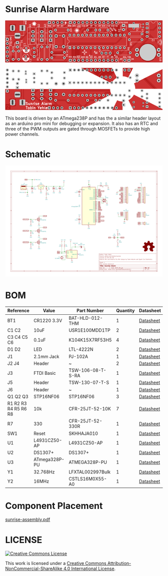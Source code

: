 # Sunrise Alarm Hardware

![board-render-f](svg/top.svg)

![board-render-b](svg/bottom.svg)

This board is driven by an ATmega238P and has the a similar header layout as an arduino pro mini for debugging or expansion. It also has an RTC and three of the PWM outputs are gated through MOSFETs to provide high power channels.


# Schematic
![schematic](sunrise-board.svg)


# BOM
| Reference            | Value         | Part Number       |   Quantity | Datasheet                                                                                                         | Link                                                                    |
|----------------------|---------------|-------------------|------------|-------------------------------------------------------------------------------------------------------------------|-------------------------------------------------------------------------|
| BT1                  | CR1220 3.3V   | BAT-HLD-012-THM   |          1 | [Datasheet](https://linxtechnologies.com/wp/wp-content/uploads/bat-hld-012-thm.pdf)                               | [mouser.com](https://www.mouser.com/ProductDetail/712-BAT-HLD-012-THM)  |
| C1 C2                | 10uF          | USR1E100MDD1TP    |          2 | [Datasheet](http://nichicon-us.com/english/products/pdfs/e-usa_usr.pdf)                                           | [mouser.com](https://www.mouser.com/ProductDetail/USR1E100MDD1TP)       |
| C3 C4 C5 C6          | 0.1uF         | K104K15X7RF53H5   |          4 | [Datasheet](https://www.vishay.com/docs/45171/kseries.pdf)                                                        | [mouser.com](https://www.mouser.com/ProductDetail/K104K15X7RF53H5)      |
| D1 D2                | LED           | LTL-4222N         |          2 | [Datasheet](https://optoelectronics.liteon.com/upload/download/DS-20-92-0241/4222N.pdf)                           | [mouser.com](https://www.mouser.com/ProductDetail/LTL-4222N)            |
| J1                   | 2.1mm Jack    | PJ-102A           |          1 | [Datasheet](https://www.cui.com/product/resource/pj-102a.pdf)                                                     | [mouser.com](https://www.mouser.com/ProductDetail/PJ-102A)              |
| J2 J4                | Header        | ~                 |          2 | [Datasheet](http://suddendocs.samtec.com/catalog_english/tsw_th.pdf)                                              | ~                                                                       |
| J3                   | FTDI Basic    | TSW-106-08-T-S-RA |          1 | [Datasheet](http://suddendocs.samtec.com/catalog_english/tsw_th.pdf)                                              | [mouser.com](https://www.mouser.com/ProductDetail/TSW-106-08-T-S-RA)    |
| J5                   | Header        | TSW-130-07-T-S    |          1 | [Datasheet](http://suddendocs.samtec.com/catalog_english/tsw_th.pdf)                                              | [mouser.com](https://www.mouser.com/ProductDetail/TSW-130-07-T-S)       |
| J6                   | Header        | ~                 |          1 | [Datasheet](http://suddendocs.samtec.com/catalog_english/tsw_th.pdf)                                              | ~                                                                       |
| Q1 Q2 Q3             | STP16NF06     | STP16NF06         |          3 | [Datasheet](https://www.st.com/resource/en/datasheet/cd00002501.pdf)                                              | [mouser.com](https://www.mouser.com/ProductDetail/STP16NF06)            |
| R1 R2 R3 R4 R5 R6 R8 | 10k           | CFR-25JT-52-10K   |          7 | [Datasheet](http://www.yageo.com/NewPortal/yageodocoutput?fileName=/pdf/throughhole/Yageo_LR_CFR_2013.pdf)        | [mouser.com](https://www.mouser.com/ProductDetail/CFR-25JT-52-10K)      |
| R7                   | 330           | CFR-25JT-52-330R  |          1 | [Datasheet](http://www.yageo.com/NewPortal/yageodocoutput?fileName=/pdf/throughhole/Yageo_LR_CFR_2013.pdf)        | [mouser.com](https://www.mouser.com/ProductDetail/CFR-25JT-52-330R)     |
| SW1                  | Reset         | SKHHAJA010        |          1 | [Datasheet](https://www.alps.com/prod/info/E/HTML/Tact/SnapIn/SKHH/SKHHAJA010.html)                               | [mouser.com](https://www.mouser.com/ProductDetail/SKHHAJA010)           |
| U1                   | L4931CZ50-AP  | L4931CZ50-AP      |          1 | [Datasheet](https://www.st.com/resource/en/datasheet/l4931.pdf)                                                   | [mouser.com](https://www.mouser.com/ProductDetail/511-L4931CZ50-AP)     |
| U2                   | DS1307+       | DS1307+           |          1 | [Datasheet](https://datasheets.maximintegrated.com/en/ds/DS1307.pdf)                                              | [mouser.com](https://www.mouser.com/ProductDetail/700-DS1307)           |
| U3                   | ATmega328P-PU | ATMEGA328P-PU     |          1 | [Datasheet](http://ww1.microchip.com/downloads/en/DeviceDoc/ATmega48A-PA-88A-PA-168A-PA-328-P-DS-DS40002061A.pdf) | [mouser.com](https://www.mouser.com/ProductDetail/ATMEGA328P-PU)        |
| Y1                   | 32.768Hz      | LFXTAL002997Bulk  |          1 | [Datasheet](https://www.iqdfrequencyproducts.com/products/pn/LFXTAL002997Bulk.pdf)                                | [mouser.com](https://www.mouser.com/ProductDetail/449-LFXTAL002997BULK) |
| Y2                   | 16MHz         | CSTLS16M0X55-A0   |          1 | [Datasheet](https://www.murata.com/en-us/api/pdfdownloadapi?partno=CSTLS16M0X55-A0)                               | [mouser.com](https://www.mouser.com/ProductDetail/81-CSTLS16M0X55-A0)   |


# Component Placement
[sunrise-assembly.pdf](docs/sunrise-assembly.pdf)


# LICENSE
<a rel="license" href="http://creativecommons.org/licenses/by-nc-sa/4.0/">
<img alt="Creative Commons License" style="border-width:0" src="https://i.creativecommons.org/l/by-nc-sa/4.0/88x31.png"/>
</a>

This work is licensed under a [Creative Commons Attribution-NonCommercial-ShareAlike 4.0 International License](http://creativecommons.org/licenses/by-nc-sa/4.0/).
